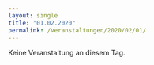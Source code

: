 ```yaml
---
layout: single
title: "01.02.2020"
permalink: /veranstaltungen/2020/02/01/
---
```


Keine Veranstaltung an diesem Tag.
